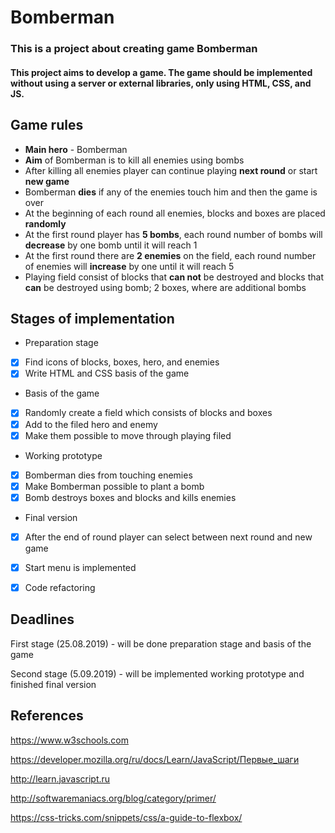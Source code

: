 # Bomberman

### This is a project about creating game Bomberman

#### This project aims to develop a game. The game should be implemented without using a server or external libraries, only using HTML, CSS, and JS.

## Game rules

* **Main hero** - Bomberman
* **Aim** of Bomberman is to kill all enemies using bombs
* After killing all enemies player can continue playing **next round** or start **new game**
* Bomberman **dies** if any of the enemies touch him and then the game is over
* At the beginning of each round all enemies, blocks and boxes are placed **randomly**
* At the first round player has **5 bombs**, each round number of bombs will **decrease** by one bomb until it will reach 1
* At the first round there are **2 enemies** on the field, each round number of enemies will **increase** by one until it will reach 5
* Playing field consist of blocks that **can not** be destroyed and blocks that **can** be destroyed using bomb; 2 boxes, where are additional bombs


## Stages of implementation

* Preparation stage
- [x] Find icons of blocks, boxes, hero, and enemies
- [x] Write HTML and CSS basis of the game

* Basis of the game
- [x] Randomly create a field which consists of blocks and boxes
- [x] Add to the filed hero and enemy
- [x] Make them possible to move through playing filed

* Working prototype
- [x] Bomberman dies from touching enemies
- [x] Make Bomberman possible to plant a bomb
- [x] Bomb destroys boxes and blocks and kills enemies

* Final version
- [X] After the end of round player can select between next round and new game
- [X] Start menu is implemented
- [X] Code refactoring


## Deadlines
First stage (25.08.2019) - will be done preparation stage and basis of the game

Second stage (5.09.2019) - will be implemented working prototype and finished final version

## References
https://www.w3schools.com

https://developer.mozilla.org/ru/docs/Learn/JavaScript/Первые_шаги

http://learn.javascript.ru

http://softwaremaniacs.org/blog/category/primer/

https://css-tricks.com/snippets/css/a-guide-to-flexbox/
